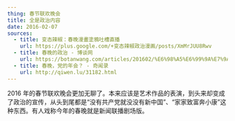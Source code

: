 ```yaml
---
thing: 春节联欢晚会
title: 全是政治内容
date: 2016-02-07
sources:
  - title: 变态辣椒：春晚漫畫塗鴉吐槽直播
    url: https://plus.google.com/+变态辣椒政治漫画/posts/XmMrJUU8Rwv
  - title: 春晚的政治 - 博谈网
    url: https://botanwang.com/articles/201602/%E6%98%A5%E6%99%9A%E7%9A%84%E6%94%BF%E6%B2%BB.html
  - title: 春晚，党的年会？ - 奇闻录
    url: http://qiwen.lu/31182.html
---
```


2016 年的春节联欢晚会更加无聊了。本来应该是艺术作品的表演，到头来却变成了政治的宣传，从头到尾都是“没有共产党就没没有新中国”、“家家致富奔小康”这种东西。有人戏称今年的春晚就是新闻联播剧场版。
